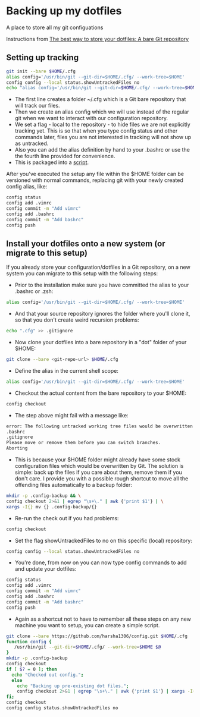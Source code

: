 # Backing up my dotfiles
A place to store all my git configuations

Instructions from [The best way to store your dotfiles: A bare Git repository](https://developer.atlassian.com/blog/2016/02/best-way-to-store-dotfiles-git-bare-repo/)

## Setting up tracking
```bash
git init --bare $HOME/.cfg
alias config='/usr/bin/git --git-dir=$HOME/.cfg/ --work-tree=$HOME'
config config --local status.showUntrackedFiles no
echo "alias config='/usr/bin/git --git-dir=$HOME/.cfg/ --work-tree=$HOME'" >> $HOME/.bashrc
```
* The first line creates a folder ~/.cfg which is a Git bare repository that will track our files.
* Then we create an alias config which we will use instead of the regular git when we want to interact with our configuration repository.
* We set a flag - local to the repository - to hide files we are not explicitly tracking yet. This is so that when you type config status and other commands later, files you are not interested in tracking will not show up as untracked.
* Also you can add the alias definition by hand to your .bashrc or use the the fourth line provided for convenience.
* This is packaged into a [script](./bin/config-init.sh).


After you've executed the setup any file within the $HOME folder can be versioned with normal commands, replacing git with your newly created config alias, like:
```bash
config status
config add .vimrc
config commit -m "Add vimrc"
config add .bashrc
config commit -m "Add bashrc"
config push
```

## Install your dotfiles onto a new system (or migrate to this setup)
If you already store your configuration/dotfiles in a Git repository, on a new system you can migrate to this setup with the following steps:

* Prior to the installation make sure you have committed the alias to your .bashrc or .zsh:
```bash
alias config='/usr/bin/git --git-dir=$HOME/.cfg/ --work-tree=$HOME'
```
* And that your source repository ignores the folder where you'll clone it, so that you don't create weird recursion problems:
```bash
echo ".cfg" >> .gitignore
```
* Now clone your dotfiles into a bare repository in a "dot" folder of your $HOME:
```bash
git clone --bare <git-repo-url> $HOME/.cfg
```
* Define the alias in the current shell scope:
```bash
alias config='/usr/bin/git --git-dir=$HOME/.cfg/ --work-tree=$HOME'
```
* Checkout the actual content from the bare repository to your $HOME:
```bash
config checkout
```
* The step above might fail with a message like:
```bash
error: The following untracked working tree files would be overwritten by checkout:
.bashrc
.gitignore
Please move or remove them before you can switch branches.
Aborting
```
* This is because your $HOME folder might already have some stock configuration files which would be overwritten by Git. The solution is simple: back up the files if you care about them, remove them if you don't care. I provide you with a possible rough shortcut to move all the offending files automatically to a backup folder:
```bash
mkdir -p .config-backup && \
config checkout 2>&1 | egrep "\s+\." | awk {'print $1'} | \
xargs -I{} mv {} .config-backup/{}
```
* Re-run the check out if you had problems:
```bash
config checkout
```
* Set the flag showUntrackedFiles to no on this specific (local) repository:
```bash
config config --local status.showUntrackedFiles no
```
* You're done, from now on you can now type config commands to add and update your dotfiles:
```bash
config status
config add .vimrc
config commit -m "Add vimrc"
config add .bashrc
config commit -m "Add bashrc"
config push
```
* Again as a shortcut not to have to remember all these steps on any new machine you want to setup, you can create a simple script.
```bash
git clone --bare https://github.com/harsha1306/config.git $HOME/.cfg
function config {
   /usr/bin/git --git-dir=$HOME/.cfg/ --work-tree=$HOME $@
}
mkdir -p .config-backup
config checkout
if [ $? = 0 ]; then
  echo "Checked out config.";
  else
    echo "Backing up pre-existing dot files.";
    config checkout 2>&1 | egrep "\s+\." | awk {'print $1'} | xargs -I{} mv {} .config-backup/{}
fi;
config checkout
config config status.showUntrackedFiles no
```
